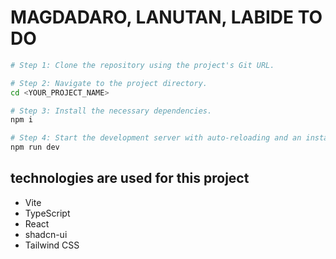 
# MAGDADARO, LANUTAN, LABIDE TO DO
```sh
# Step 1: Clone the repository using the project's Git URL.

# Step 2: Navigate to the project directory.
cd <YOUR_PROJECT_NAME>

# Step 3: Install the necessary dependencies.
npm i

# Step 4: Start the development server with auto-reloading and an instant preview.
npm run dev
```


##  technologies are used for this project

- Vite
- TypeScript
- React
- shadcn-ui
- Tailwind CSS




